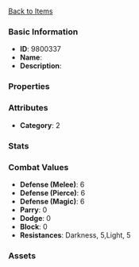 # 



[Back to Items](../items.md)

### Basic Information

- **ID**: 9800337
- **Name**: 
- **Description**: 

### Properties


### Attributes

- **Category**: 2

### Stats


### Combat Values

- **Defense (Melee)**: 6
- **Defense (Pierce)**: 6
- **Defense (Magic)**: 6
- **Parry**: 0
- **Dodge**: 0
- **Block**: 0
- **Resistances**: Darkness, 5,Light, 5

### Assets


